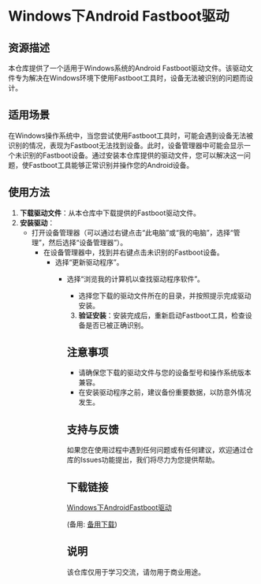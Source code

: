 # Windows下Android Fastboot驱动

## 资源描述

本仓库提供了一个适用于Windows系统的Android Fastboot驱动文件。该驱动文件专为解决在Windows环境下使用Fastboot工具时，设备无法被识别的问题而设计。

## 适用场景

在Windows操作系统中，当您尝试使用Fastboot工具时，可能会遇到设备无法被识别的情况，表现为Fastboot无法找到设备。此时，设备管理器中可能会显示一个未识别的Fastboot设备。通过安装本仓库提供的驱动文件，您可以解决这一问题，使Fastboot工具能够正常识别并操作您的Android设备。

## 使用方法

1. **下载驱动文件**：从本仓库中下载提供的Fastboot驱动文件。
2. **安装驱动**：
   - 打开设备管理器（可以通过右键点击“此电脑”或“我的电脑”，选择“管理”，然后选择“设备管理器”）。
      - 在设备管理器中，找到并右键点击未识别的Fastboot设备。
         - 选择“更新驱动程序”。
            - 选择“浏览我的计算机以查找驱动程序软件”。
               - 选择您下载的驱动文件所在的目录，并按照提示完成驱动安装。

               3. **验证安装**：安装完成后，重新启动Fastboot工具，检查设备是否已被正确识别。

               ## 注意事项

               - 请确保您下载的驱动文件与您的设备型号和操作系统版本兼容。
               - 在安装驱动程序之前，建议备份重要数据，以防意外情况发生。

               ## 支持与反馈

               如果您在使用过程中遇到任何问题或有任何建议，欢迎通过仓库的Issues功能提出，我们将尽力为您提供帮助。

               ## 下载链接
               [Windows下AndroidFastboot驱动](https://pan.quark.cn/s/1f4b50d03254) 

               (备用: [备用下载](https://pan.baidu.com/s/1p4PlD6rtvM5hqX1AeVTq2Q?pwd=1234))

               ## 说明

               该仓库仅用于学习交流，请勿用于商业用途。
